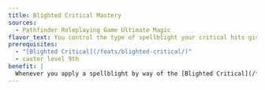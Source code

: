 ```yaml
---
title: Blighted Critical Mastery
sources:
  - Pathfinder Roleplaying Game Ultimate Magic
flavor_text: You control the type of spellblight your critical hits give your opponent.
prerequisites:
  - "[Blighted Critical](/feats/blighted-critical/)"
  - caster level 9th
benefit: |
  Whenever you apply a spellblight by way of the [Blighted Critical](/feats/blighted-critical/) or [Greater Blighted Critical](/feats/greater-blighted-critical/) feat, you can choose the spellblight you apply rather than determining it randomly.
---
```


